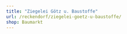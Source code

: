 ```yaml
---
title: "Ziegelei Götz u. Baustoffe"
url: /reckendorf/ziegelei-goetz-u-baustoffe/
shop: Baumarkt
---
```


